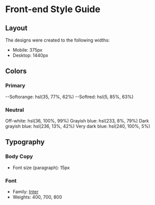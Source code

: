 # Front-end Style Guide

## Layout

The designs were created to the following widths:

- Mobile: 375px
- Desktop: 1440px

## Colors

### Primary

--Softorange: hsl(35, 77%, 62%)
--Softred: hsl(5, 85%, 63%)

### Neutral

Off-white: hsl(36, 100%, 99%)
Grayish blue: hsl(233, 8%, 79%)
Dark grayish blue: hsl(236, 13%, 42%)
Very dark blue: hsl(240, 100%, 5%)

## Typography

### Body Copy

- Font size (paragraph): 15px

### Font

- Family: [Inter](https://fonts.google.com/specimen/Inter)
- Weights: 400, 700, 800
